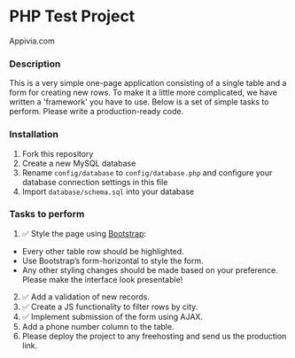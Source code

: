 # PHP Test Project
Appivia.com

### Description
This is a very simple one-page application consisting of a single table and a form for creating new rows. To make it a little more complicated, we have written a 'framework' you have to use. Below is a set of simple tasks to perform. Please write a production-ready code.

### Installation
1. Fork this repository
2. Create a new MySQL database
3. Rename `config/database` to `config/database.php` and configure your database connection settings in this file
4. Import `database/schema.sql` into your database

### Tasks to perform
1. ✅ Style the page using [Bootstrap](http://getbootstrap.com/):
  * Every other table row should be highlighted.
  * Use Bootstrap’s form-horizontal to style the form.
  * Any other styling changes should be made based on your preference. Please make the interface look presentable!
2. ✅ Add a validation of new records.
3. ✅ Create a JS functionality to filter rows by city.
4. ✅ Implement submission of the form using AJAX.
5. Add a phone number column to the table.
6. Please deploy the project to any freehosting and send us the production link.
